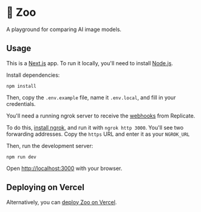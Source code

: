 # 🦓 Zoo

A playground for comparing AI image models.

## Usage

This is a [Next.js](https://nextjs.org/) app. To run it locally, you'll need to install [Node.js](https://nodejs.org/en/).

Install dependencies:

```console
npm install
```

Then, copy the `.env.example` file, name it `.env.local`, and fill in your credentials.

You'll need a running ngrok server to receive the [webhooks](https://replicate.com/docs/reference/http#predictions.create--webhook) from Replicate.

To do this, [install ngrok](https://ngrok.com/), and run it with `ngrok http 3000`. You'll see two forwarding addresses. Copy the `https` URL and enter it as your `NGROK_URL`

Then, run the development server:

```console
npm run dev
```

Open [http://localhost:3000](http://localhost:3000) with your browser.

## Deploying on Vercel

Alternatively, you can [deploy Zoo on Vercel](./doc/deploy_vercel/README.md).
